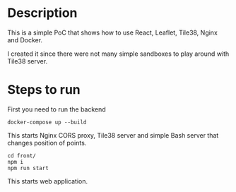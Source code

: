 # Description

This is a simple PoC that shows how to use React, Leaflet, Tile38, Nginx and Docker.

I created it since there were not many simple sandboxes to play around with Tile38 server.

# Steps to run
First you need to run the backend
```
docker-compose up --build
```
This starts Nginx CORS proxy, Tile38 server and simple Bash server that changes position of points.

```
cd front/
npm i
npm run start
```
This starts web application.
